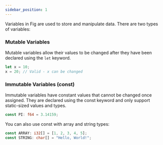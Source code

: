 ```yaml
---
sidebar_position: 1
---
```


Variables in Fig are used to store and manipulate data. There are two types of variables:

### Mutable Variables

Mutable variables allow their values to be changed after they have been declared using the `let` keyword.

```rust
let x = 10;
x = 20; // Valid - x can be changed
```

### Immutable Variables (const)

Immutable variables have constant values that cannot be changed once assigned. They are declared using the const keyword and only support static-sized values and types.

```rust
const PI: f64 = 3.14159;
```

You can also use const with array and string types:

```rust
const ARRAY: i32[] = [1, 2, 3, 4, 5];
const STRING: char[] = "Hello, World!";
```

